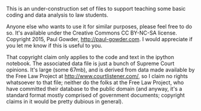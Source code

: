 This is an under-construction set of files to support teaching some basic coding and data analysis to law students.  

Anyone else who wants to use it for similar purposes, please feel free to do so.  It's available under the Creative Commons CC BY-NC-SA license.  Copyright 2015, Paul Gowder, http://paul-gowder.com.  I would appreciate if you let me know if this is useful to you.

That copyright claim only applies to the code and text in the ipython notebook.  The associated data file is just a bunch of Supreme Court opinions.  It's large (some 67mb), and is derived from data made available by the Free Law Project at http://www.courtlistener.com/, so I claim no rights whatsoever to that file; neither do the folks at the Free Law Project, who have committed their database to the public domain (and anyway, it's a standard format mostly comprised of government documents; copyright claims in it would be pretty dubious in general).
